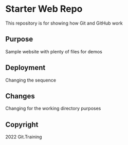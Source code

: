 # Starter Web Repo

This repository is for showing how Git and GitHub work

## Purpose

Sample website with plenty of files for demos

## Deployment

Changing the sequence 

## Changes

Changing for the working directory purposes

## Copyright

2022 Git.Training